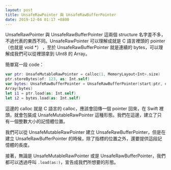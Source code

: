 ```yaml
---
layout: post
title: UnsafeRawPointer 與 UnsafeRawBufferPointer
date: 2019-12-04 01:17 +0800
---
```


 UnsafeRawPointer 與 UnsafeRawBufferPointer 這兩個 structure 名字差不多，不過代表的東西不同。UnsafeRawPointer 可以理解成就是 C 語言裡頭的 pointer（也就是 void *） ，至於 UnsafeRawBufferPointer 就是連續的 bytes，可以理解成我們可以從裡頭拿到 UInt8 的 Array。

 簡單寫一段 code：
 
``` swift
var ptr: UnsafeMutableRawPointer = calloc(1, MemoryLayout<Int>.size)
ptr.storeBytes(of: 123, as: Int.self)
var bytes: UnsafeRawBufferPointer = UnsafeRawBufferPointer(start:ptr, count:MemoryLayout<Int>.size)
Array(bytes)
let i1 = ptr.load(as: Int.self)
let i2 = bytes.load(as: Int.self)
```

這邊的 calloc 就是 C 語言的 calloc，應該會回傳一個 pointer 回來，在 Swift 裡頭，就會包裝成 UnsafeMutableRawPointer 這種形態。我們在這邊，建立了只有一個整數大小的記憶體位置。

我們可以從 UnsafeMutableRawPointer 建立 UnsafeRawBufferPointer，但是在建立 UnsafeRawBufferPointer 的時候，除了指標的位置之外，還要提供這段記憶體的長度。

接著，無論是 UnsafeMutableRawPointer 或是 UnsafeRawBufferPointer，我們都可以透過呼叫 `.load(as:)`，宣告成我們所想要的形態。
